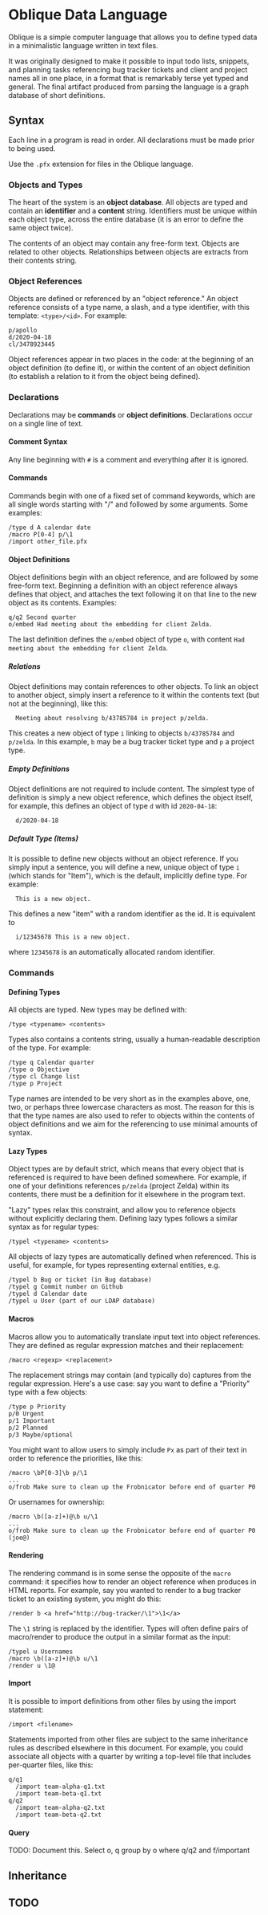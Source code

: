 # Oblique Data Language

Oblique is a simple computer language that allows you to define typed data in a
minimalistic language written in text files.

It was originally designed to make it possible to input todo lists, snippets,
and planning tasks referencing bug tracker tickets and client and project names
all in one place, in a format that is remarkably terse yet typed and general.
The final artifact produced from parsing the language is a graph database of
short definitions.

## Syntax

Each line in a program is read in order. All declarations must be made prior to
being used.

Use the `.pfx` extension for files in the Oblique language.

### Objects and Types

The heart of the system is an **object database**. All objects are typed and
contain an **identifier** and a **content** string. Identifiers must be unique
within each object type, across the entire database (it is an error to define
the same object twice).

The contents of an object may contain any free-form text. Objects are related to
other objects. Relationships between objects are extracts from their contents
string.

### Object References

Objects are defined or referenced by an "object reference." An object reference
consists of a type name, a slash, and a type identifier, with this template:
`<type>/<id>`. For example:

    p/apollo
    d/2020-04-18
    cl/3478923445

Object references appear in two places in the code: at the beginning of an
object definition (to define it), or within the content of an object definition
(to establish a relation to it from the object being defined).

### Declarations

Declarations may be **commands** or **object definitions**. Declarations occur
on a single line of text.

#### Comment Syntax

Any line beginning with `#` is a comment and everything after it is ignored.

#### Commands

Commands begin with one of a fixed set of command keywords, which are all single
words starting with "/" and followed by some arguments. Some examples:

    /type d A calendar date
    /macro P[0-4] p/\1
    /import other_file.pfx

#### Object Definitions

Object definitions begin with an object reference, and are followed by some
free-form text. Beginning a definition with an object reference always defines
that object, and attaches the text following it on that line to the new object
as its contents. Examples:

    q/q2 Second quarter
    o/embed Had meeting about the embedding for client Zelda.

The last definition defines the `o/embed` object of type `o`, with content `Had
meeting about the embedding for client Zelda`.

##### Relations

Object definitions may contain references to other objects. To link an object to
another object, simply insert a reference to it within the contents text (but
not at the beginning), like this:

      Meeting about resolving b/43785784 in project p/zelda.

This creates a new object of type `i` linking to objects `b/43785784` and
`p/zelda`. In this example, `b` may be a bug tracker ticket type and `p` a
project type.

##### Empty Definitions

Object definitions are not required to include content. The simplest type of
definition is simply a new object reference, which defines the object itself,
for example, this defines an object of type `d` with id `2020-04-18`:

      d/2020-04-18

##### Default Type (Items)

It is possible to define new objects without an object reference. If you simply
input a sentence, you will define a new, unique object of type `i` (which stands
for "Item"), which is the default, implicitly define type. For example:

      This is a new object.

This defines a new "item" with a random identifier as the id. It is equivalent
to

      i/12345678 This is a new object.

where `12345678` is an automatically allocated random identifier.

### Commands
#### Defining Types

All objects are typed. New types may be defined with:

    /type <typename> <contents>

Types also contains a contents string, usually a human-readable description of
the type. For example:

    /type q Calendar quarter
    /type o Objective
    /type cl Change list
    /type p Project

Type names are intended to be very short as in the examples above, one, two, or
perhaps three lowercase characters as most. The reason for this is that the type
names are also used to refer to objects within the contents of object
definitions and we aim for the referencing to use minimal amounts of syntax.

#### Lazy Types

Object types are by default strict, which means that every object that is
referenced is required to have been defined somewhere. For example, if one of
your definitions references `p/zelda` (project Zelda) within its contents, there
must be a definition for it elsewhere in the program text.

"Lazy" types relax this constraint, and allow you to reference objects without
explicitly declaring them. Defining lazy types follows a similar syntax as for
regular types:

    /typel <typename> <contents>

All objects of lazy types are automatically defined
when referenced. This is useful, for example, for types representing external
entities, e.g.

    /typel b Bug or ticket (in Bug database)
    /typel g Commit number on Github
    /typel d Calendar date
    /typel u User (part of our LDAP database)

#### Macros

Macros allow you to automatically translate input text into object references.
They are defined as regular expression matches and their replacement:

    /macro <regexp> <replacement>

The replacement strings may contain (and typically do) captures from the regular
expression. Here's a use case: say you want to define a "Priority" type with a
few objects:

    /type p Priority
    p/0 Urgent
    p/1 Important
    p/2 Planned
    p/3 Maybe/optional

You might want to allow users to simply include `Px` as part of their text in
order to reference the priorities, like this:

    /macro \bP[0-3]\b p/\1
    ...
    o/frob Make sure to clean up the Frobnicator before end of quarter P0

Or usernames for ownership:

    /macro \b([a-z]+)@\b u/\1
    ...
    o/frob Make sure to clean up the Frobnicator before end of quarter P0 (joe@)

#### Rendering

The rendering command is in some sense the opposite of the `macro` command: it
specifies how to render an object reference when produces in HTML reports. For
example, say you wanted to render to a bug tracker ticket to an existing system,
you might do this:

    /render b <a href="http://bug-tracker/\1">\1</a>

The `\1` string is replaced by the identifier. Types will often define pairs of
macro/render to produce the output in a similar format as the input:

    /typel u Usernames
    /macro \b([a-z]+)@\b u/\1
    /render u \1@

#### Import

It is possible to import definitions from other files by using the import
statement:

    /import <filename>

Statements imported from other files are subject to the same inheritance rules
as described elsewhere in this document. For example, you could associate all
objects with a quarter by writing a top-level file that includes per-quarter
files, like this:

    q/q1
      /import team-alpha-q1.txt
      /import team-beta-q1.txt
    q/q2
      /import team-alpha-q2.txt
      /import team-beta-q2.txt

#### Query

TODO: Document this.
Select o, q group by o where q/q2 and f/important


## Inheritance

## TODO
